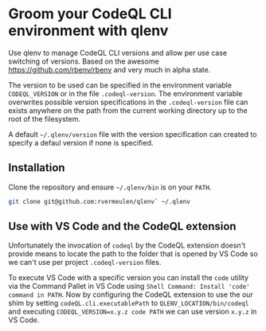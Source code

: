 # Groom your CodeQL CLI environment with qlenv

Use qlenv to manage CodeQL CLI versions and allow per use case switching of versions.
Based on the awesome https://github.com/rbenv/rbenv and very much in alpha state.

The version to be used can be specified in the environment variable `CODEQL_VERSION` or in the file `.codeql-version`.
The environment variable overwrites possible version specifications in the `.codeql-version` file can exists anywhere on 
the path from the current working directory up to the root of the filesystem.

A default `~/.qlenv/version` file with the version specification can created to specify a defaul version if none is specified.

## Installation

Clone the repository and ensure `~/.qlenv/bin` is on your `PATH`.

```bash
git clone git@github.com:rvermeulen/qlenv` ~/.qlenv
```

## Use with VS Code and the CodeQL extension

Unfortunately the invocation of `codeql` by the CodeQL extension doesn't provide means to locate the path to the folder that is opened by
VS Code so we can't use per project `.codeql-version` files.

To execute VS Code with a specific version you can install the `code` utility via the Command Pallet in VS Code using `Shell Command: Install 'code' command in PATH`.
Now by configuring the CodeQL extension to use the our shim by setting `codeQL.cli.executablePath` to `QLENV_LOCATION/bin/codeql` and executing `CODEQL_VERSION=x.y.z code PATH`
we can use version `x.y.z` in VS Code.
